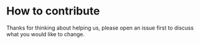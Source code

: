 # How to contribute

Thanks for thinking about helping us, please open an issue first to discuss what you would like to change.
